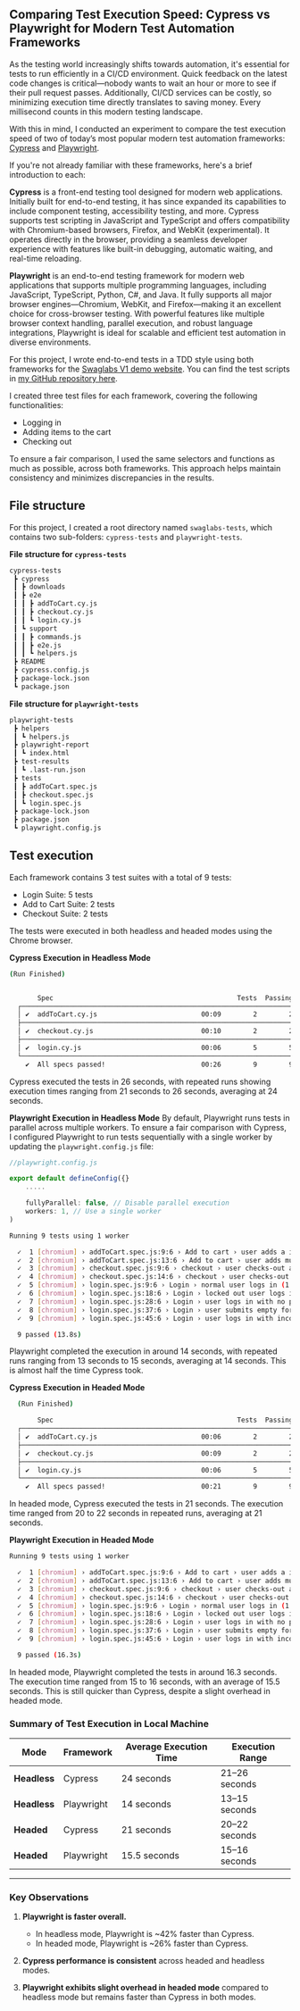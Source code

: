 ## Comparing Test Execution Speed: Cypress vs Playwright for Modern Test Automation Frameworks

As the testing world increasingly shifts towards automation, it's essential for tests to run efficiently in a CI/CD environment. Quick feedback on the latest code changes is critical—nobody wants to wait an hour or more to see if their pull request passes. Additionally, CI/CD services can be costly, so minimizing execution time directly translates to saving money. Every millisecond counts in this modern testing landscape.

With this in mind, I conducted an experiment to compare the test execution speed of two of today’s most popular modern test automation frameworks: [Cypress](https://www.cypress.io/) and [Playwright](https://playwright.dev/).

If you're not already familiar with these frameworks, here's a brief introduction to each:

**Cypress** is a front-end testing tool designed for modern web applications. Initially built for end-to-end testing, it has since expanded its capabilities to include component testing, accessibility testing, and more. Cypress supports test scripting in JavaScript and TypeScript and offers compatibility with Chromium-based browsers, Firefox, and WebKit (experimental). It operates directly in the browser, providing a seamless developer experience with features like built-in debugging, automatic waiting, and real-time reloading.

**Playwright** is an end-to-end testing framework for modern web applications that supports multiple programming languages, including JavaScript, TypeScript, Python, C#, and Java. It fully supports all major browser engines—Chromium, WebKit, and Firefox—making it an excellent choice for cross-browser testing. With powerful features like multiple browser context handling, parallel execution, and robust language integrations, Playwright is ideal for scalable and efficient test automation in diverse environments.

For this project, I wrote end-to-end tests in a TDD style using both frameworks for the [Swaglabs V1 demo website](https://www.saucedemo.com/v1/index.html). You can find the test scripts in [my GitHub repository here](https://github.com/SwikritiT/swaglabs-tests).

I created three test files for each framework, covering the following functionalities:

- Logging in
- Adding items to the cart
- Checking out

To ensure a fair comparison, I used the same selectors and functions as much as possible, across both frameworks. This approach helps maintain consistency and minimizes discrepancies in the results.

## File structure

For this project, I created a root directory named `swaglabs-tests`, which contains two sub-folders: `cypress-tests` and `playwright-tests`.

**File structure for `cypress-tests`**

```bash
cypress-tests
 ┣ cypress
 ┃ ┣ downloads
 ┃ ┣ e2e
 ┃ ┃ ┣ addToCart.cy.js
 ┃ ┃ ┣ checkout.cy.js
 ┃ ┃ ┗ login.cy.js
 ┃ ┗ support
 ┃ ┃ ┣ commands.js
 ┃ ┃ ┣ e2e.js
 ┃ ┃ ┗ helpers.js
 ┣ README
 ┣ cypress.config.js
 ┣ package-lock.json
 ┗ package.json
```

**File structure for `playwright-tests`**

```bash
playwright-tests
 ┣ helpers
 ┃ ┗ helpers.js
 ┣ playwright-report
 ┃ ┗ index.html
 ┣ test-results
 ┃ ┗ .last-run.json
 ┣ tests
 ┃ ┣ addToCart.spec.js
 ┃ ┣ checkout.spec.js
 ┃ ┗ login.spec.js
 ┣ package-lock.json
 ┣ package.json
 ┗ playwright.config.js
```

## Test execution

Each framework contains 3 test suites with a total of 9 tests:

- Login Suite: 5 tests
- Add to Cart Suite: 2 tests
- Checkout Suite: 2 tests

The tests were executed in both headless and headed modes using the Chrome browser.

**Cypress Execution in Headless Mode**

```bash
(Run Finished)


       Spec                                              Tests  Passing  Failing  Pending  Skipped
  ┌────────────────────────────────────────────────────────────────────────────────────────────────┐
  │ ✔  addToCart.cy.js                          00:09        2        2        -        -        - │
  ├────────────────────────────────────────────────────────────────────────────────────────────────┤
  │ ✔  checkout.cy.js                           00:10        2        2        -        -        - │
  ├────────────────────────────────────────────────────────────────────────────────────────────────┤
  │ ✔  login.cy.js                              00:06        5        5        -        -        - │
  └────────────────────────────────────────────────────────────────────────────────────────────────┘
    ✔  All specs passed!                        00:26        9        9        -        -        -

```

Cypress executed the tests in 26 seconds, with repeated runs showing execution times ranging from 21 seconds to 26 seconds, averaging at 24 seconds.

**Playwright Execution in Headless Mode**
By default, Playwright runs tests in parallel across multiple workers. To ensure a fair comparison with Cypress, I configured Playwright to run tests sequentially with a single worker by updating the `playwright.config.js` file:

```js
//playwright.config.js

export default defineConfig({}
    .....

	fullyParallel: false, // Disable parallel execution
    workers: 1, // Use a single worker
)
```

```bash
Running 9 tests using 1 worker

  ✓  1 [chromium] › addToCart.spec.js:9:6 › Add to cart › user adds a item to cart (3.9s)
  ✓  2 [chromium] › addToCart.spec.js:13:6 › Add to cart › user adds multiple items to cart (1.9s)
  ✓  3 [chromium] › checkout.spec.js:9:6 › checkout › user checks-out a item from the cart (2.2s)
  ✓  4 [chromium] › checkout.spec.js:14:6 › checkout › user checks-out multiple items from the cart (2.1s)
  ✓  5 [chromium] › login.spec.js:9:6 › Login › normal user logs in (1.5s)
  ✓  6 [chromium] › login.spec.js:18:6 › Login › locked out user logs in (435ms)
  ✓  7 [chromium] › login.spec.js:28:6 › Login › user logs in with no password (443ms)
  ✓  8 [chromium] › login.spec.js:37:6 › Login › user submits empty form (394ms)
  ✓  9 [chromium] › login.spec.js:45:6 › Login › user logs in with incorrect password (423ms)

  9 passed (13.8s)

```

Playwright completed the execution in around 14 seconds, with repeated runs ranging from 13 seconds to 15 seconds, averaging at 14 seconds. This is almost half the time Cypress took.

**Cypress Execution in Headed Mode**

```bash
  (Run Finished)

       Spec                                              Tests  Passing  Failing  Pending  Skipped
  ┌────────────────────────────────────────────────────────────────────────────────────────────────┐
  │ ✔  addToCart.cy.js                          00:06        2        2        -        -        - │
  ├────────────────────────────────────────────────────────────────────────────────────────────────┤
  │ ✔  checkout.cy.js                           00:09        2        2        -        -        - │
  ├────────────────────────────────────────────────────────────────────────────────────────────────┤
  │ ✔  login.cy.js                              00:06        5        5        -        -        - │
  └────────────────────────────────────────────────────────────────────────────────────────────────┘
    ✔  All specs passed!                        00:21        9        9        -        -        -


```

In headed mode, Cypress executed the tests in 21 seconds. The execution time ranged from 20 to 22 seconds in repeated runs, averaging at 21 seconds.

**Playwright Execution in Headed Mode**

```bash
Running 9 tests using 1 worker

  ✓  1 [chromium] › addToCart.spec.js:9:6 › Add to cart › user adds a item to cart (3.9s)
  ✓  2 [chromium] › addToCart.spec.js:13:6 › Add to cart › user adds multiple items to cart (2.0s)
  ✓  3 [chromium] › checkout.spec.js:9:6 › checkout › user checks-out a item from the cart (3.1s)
  ✓  4 [chromium] › checkout.spec.js:14:6 › checkout › user checks-out multiple items from the cart (2.6s)
  ✓  5 [chromium] › login.spec.js:9:6 › Login › normal user logs in (1.6s)
  ✓  6 [chromium] › login.spec.js:18:6 › Login › locked out user logs in (618ms)
  ✓  7 [chromium] › login.spec.js:28:6 › Login › user logs in with no password (580ms)
  ✓  8 [chromium] › login.spec.js:37:6 › Login › user submits empty form (496ms)
  ✓  9 [chromium] › login.spec.js:45:6 › Login › user logs in with incorrect password (587ms)

  9 passed (16.3s)
```

In headed mode, Playwright completed the tests in around 16.3 seconds. The execution time ranged from 15 to 16 seconds, with an average of 15.5 seconds. This is still quicker than Cypress, despite a slight overhead in headed mode.

### **Summary of Test Execution in Local Machine**

| **Mode**     | **Framework** | **Average Execution Time** | **Execution Range** |
| ------------ | ------------- | -------------------------- | ------------------- |
| **Headless** | Cypress       | 24 seconds                 | 21–26 seconds       |
| **Headless** | Playwright    | 14 seconds                 | 13–15 seconds       |
| **Headed**   | Cypress       | 21 seconds                 | 20–22 seconds       |
| **Headed**   | Playwright    | 15.5 seconds               | 15–16 seconds       |

---

### **Key Observations**

1. **Playwright is faster overall.**

   - In headless mode, Playwright is ~42% faster than Cypress.
   - In headed mode, Playwright is ~26% faster than Cypress.

2. **Cypress performance is consistent** across headed and headless modes.

3. **Playwright exhibits slight overhead in headed mode** compared to headless mode but remains faster than Cypress in both modes.
